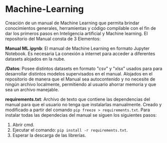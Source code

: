 # Machine-Learning
Creación de un manual de Machine Learning que permita brindar conocimientos generales, herramientas y código compilable con el fin de dar los primeros pasos en Inteligencia artificial y Machine learning.
El repositorio del Manual consta de 3 Elementos:

**Manual ML.ipynb**: El manual de Machine Learning en formato Jupyter Notebook. Es necesaria La conexión a internet
para acceder a diferentes datasets alojados en la nube.

**/Datos**: Posee distintos datasets en formato "csv" y "xlsx" usados para para desarrollar distintos modelos supervisados en el manual. Alojados en el repositorio de manera que el Manual sea autocontenido y no necesite de ningún archivo localmente, permitiendo al usuario ahorrar memoria y que sea un archivo manejable.

**requirements.txt**: Archivo de texto que contiene las dependencias del manual para que el usuario no tenga que instalarlas manualmente. Creado y modificado a partir del comando `pip freeze > requirements.txt`. Para instalar todas las dependecias del manual se siguen los siguientes pasos:

1. Abrir cmd.
2. Ejecutar el comando: `pip install -r requirements.txt`.
3. Esperar la descarga de las librerías.

